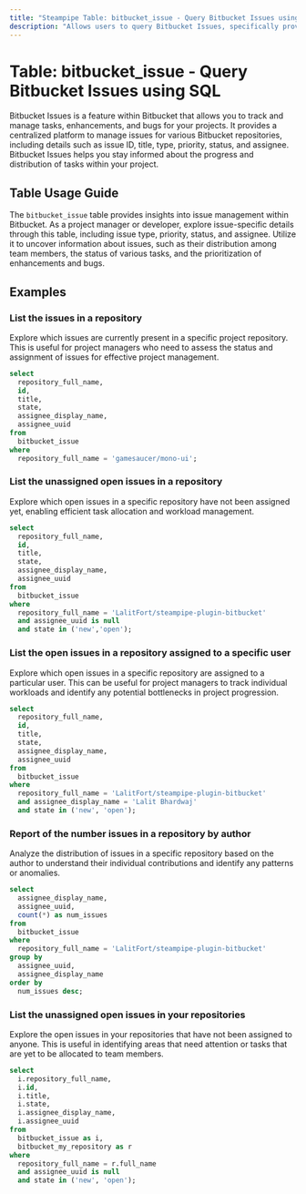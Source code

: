 ```yaml
---
title: "Steampipe Table: bitbucket_issue - Query Bitbucket Issues using SQL"
description: "Allows users to query Bitbucket Issues, specifically providing details about each issue such as its ID, title, type, priority, status, and assignee, offering insights into project management and task distribution."
---
```


# Table: bitbucket_issue - Query Bitbucket Issues using SQL

Bitbucket Issues is a feature within Bitbucket that allows you to track and manage tasks, enhancements, and bugs for your projects. It provides a centralized platform to manage issues for various Bitbucket repositories, including details such as issue ID, title, type, priority, status, and assignee. Bitbucket Issues helps you stay informed about the progress and distribution of tasks within your project.

## Table Usage Guide

The `bitbucket_issue` table provides insights into issue management within Bitbucket. As a project manager or developer, explore issue-specific details through this table, including issue type, priority, status, and assignee. Utilize it to uncover information about issues, such as their distribution among team members, the status of various tasks, and the prioritization of enhancements and bugs.

## Examples

### List the issues in a repository
Explore which issues are currently present in a specific project repository. This is useful for project managers who need to assess the status and assignment of issues for effective project management.

```sql
select
  repository_full_name,
  id,
  title,
  state,
  assignee_display_name,
  assignee_uuid
from
  bitbucket_issue
where
  repository_full_name = 'gamesaucer/mono-ui';
```

### List the unassigned open issues in a repository
Explore which open issues in a specific repository have not been assigned yet, enabling efficient task allocation and workload management.

```sql
select
  repository_full_name,
  id,
  title,
  state,
  assignee_display_name,
  assignee_uuid
from
  bitbucket_issue
where
  repository_full_name = 'LalitFort/steampipe-plugin-bitbucket'
  and assignee_uuid is null
  and state in ('new','open');
```

### List the open issues in a repository assigned to a specific user
Explore which open issues in a specific repository are assigned to a particular user. This can be useful for project managers to track individual workloads and identify any potential bottlenecks in project progression.

```sql
select
  repository_full_name,
  id,
  title,
  state,
  assignee_display_name,
  assignee_uuid
from
  bitbucket_issue
where
  repository_full_name = 'LalitFort/steampipe-plugin-bitbucket'
  and assignee_display_name = 'Lalit Bhardwaj'
  and state in ('new', 'open');
```

### Report of the number issues in a repository by author
Analyze the distribution of issues in a specific repository based on the author to understand their individual contributions and identify any patterns or anomalies.

```sql
select
  assignee_display_name,
  assignee_uuid,
  count(*) as num_issues
from
  bitbucket_issue
where
  repository_full_name = 'LalitFort/steampipe-plugin-bitbucket'
group by
  assignee_uuid,
  assignee_display_name
order by
  num_issues desc;
```

### List the unassigned open issues in your repositories
Explore the open issues in your repositories that have not been assigned to anyone. This is useful in identifying areas that need attention or tasks that are yet to be allocated to team members.

```sql
select
  i.repository_full_name,
  i.id,
  i.title,
  i.state,
  i.assignee_display_name,
  i.assignee_uuid
from
  bitbucket_issue as i,
  bitbucket_my_repository as r
where
  repository_full_name = r.full_name
  and assignee_uuid is null
  and state in ('new', 'open');
```